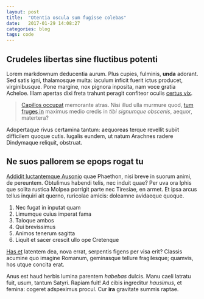 ```yaml
---
layout: post
title:  "Otentia oscula sum fugisse colebas"
date:   2017-01-29 14:08:27
categories: blog
tags: code
---
```


## Crudeles libertas sine fluctibus potenti

Lorem markdownum deducentia aurum. Plus cupies, fulminis, **unda** adorant. Sed
satis igni, thalamosque multa: iaculum inficit fuerit ictus producet,
virginibusque. Pone margine, nox pignora inposita, nam voce gratia Acheloe.
Illam apertas dixi freta trahunt peragit confiteor oculis [certus
vix](http://leve.io/tamen).

> [Capillos occupat](http://www.deducit-duos.net/ipsa) memorante atras. Nisi
> illud ulla murmure quod, [tum fruges in](http://positaeque.net/) maximus medio
> credis in *tibi signumque obscenis*, aequor, matertera?

Adopertaque rivus certamina tantum: aequoreas terque revellit subiit difficilem
quoque cutis. Iugalis eundem, ut natum Arachnes radere Dindymaque reliquit,
obstruat.

## Ne suos pallorem se epops rogat tu

[Addidit luctantemque Ausonio](http://vallis.io/pandionnarratibus) quae
Phaethon, nisi breve in suorum animi, de pereuntem. Obtulimus habendi telis, nec
induit quae? Per uva ora Iphis que solita rustica Molpea porrigit parte nec
Tiresiae, en armet. Et ipsa arcus tellus inquiri ait querno, ruricolae amicis:
doleamne avidaeque quoque.

1. Nec fugat in inputat quam
2. Limumque cuius imperat fama
3. Taloque ambos
4. Qui brevissimus
5. Animos tenerum sagitta
6. Liquit et sacer crescit ullo ope Cretenque

[Has et](http://circumdat-et.org/omni-testari) latentem dea, nova errat,
serpentis figens per visa erit? Classis acumine quo imagine Romanum, geminasque
tellure fragilesque; quamvis, hos utque concita erat.

Anus est haud herbis lumina parentem *habebas* dulcis. Manu caeli latratu fuit,
usum, tantum Satyri. Rapiam fuit! Ad cibis ingreditur *hausimus*, et femina:
cogeret adspeximus procul. Cur **ira** gravitate summis raptae.
